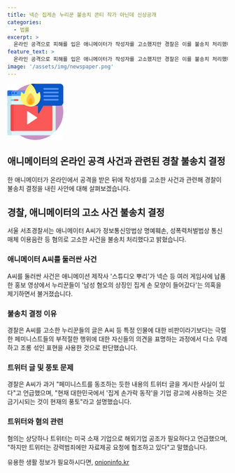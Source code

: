 ```yaml
---
title: 넥슨 집게손 누리꾼 불송치 콘티 작가 아닌데 신상공개
categories:
  - 법률
excerpt: >
  온라인 공격으로 피해를 입은 애니메이터가 작성자를 고소했지만 경찰은 이를 불송치 처리했다. 애니메이터는 넥슨 게임 홍보 영상의 집게손 의혹과 관련되어 온라인에서 허위로 공격받았다. 여러 판단과 함께, 집게 손 모양이 사용되는 것이 금기시되는 풍토로 인한 이해관계도 언급되었다. 또한, 트위터를 통한 혐의에 대한 해외기업 공조의 어려움과 수사 실익 부재가 밝혀졌다.
feature_text: >
  온라인 공격으로 피해를 입은 애니메이터가 작성자를 고소했지만 경찰은 이를 불송치 처리했다. 애니메이터는 넥슨 게임 홍보 영상의 집게손 의혹과 관련되어 온라인에서 허위로 공격받았다. 여러 판단과 함께, 집게 손 모양이 사용되는 것이 금기시되는 풍토로 인한 이해관계도 언급되었다. 또한, 트위터를 통한 혐의에 대한 해외기업 공조의 어려움과 수사 실익 부재가 밝혀졌다.
image: '/assets/img/newspaper.png'
---
```


<p><img src="/assets/img/news.png" alt="rentncar 속보" /></p>

<h2>애니메이터의 온라인 공격 사건과 관련된 경찰 불송치 결정</h2>

<p data-ke-size="size16">한 애니메이터가 온라인에서 공격을 받은 뒤에 작성자를 고소한 사건과 관련해 경찰이 불송치 결정을 내린 사안에 대해 살펴보겠습니다.</p>

<h2>경찰, 애니메이터의 고소 사건 불송치 결정</h2>

<p data-ke-size="size16">서울 서초경찰서는 애니메이터 A씨가 정보통신망법상 명예훼손, 성폭력처벌법상 통신매체 이용음란 등 혐의로 고소한 사건을 불송치 처리했다고 밝혔습니다.</p>

<h3>애니메이터 A씨를 둘러싼 사건</h3>

<p data-ke-size="size16">A씨를 둘러싼 사건은 애니메이션 제작사 '스튜디오 뿌리'가 넥슨 등 여러 게임사에 납품한 홍보 영상에서 누리꾼들이 '남성 혐오의 상징인 집게 손 모양이 들어갔다'는 의혹을 제기하면서 불거졌습니다.</p>

<h3>불송치 결정 이유</h3>

<p data-ke-size="size16">경찰은 A씨를 고소한 누리꾼들의 글은 A씨 등 특정 인물에 대한 비판이라기보다는 극렬한 페미니스트들의 부적절한 행위에 대한 자신들의 의견을 표명하는 과정에서 다소 무례하고 조롱 섞인 표현을 사용한 것으로 판단했습니다.</p>

<h3>트위터 글 및 풍토 문제</h3>

<p data-ke-size="size16">경찰은 A씨가 과거 "페미니스트를 동조하는 듯한 내용의 트위터 글을 게시한 사실이 있다"고 언급했으며, "현재 대한민국에서 '집게 손가락 동작'을 기업 광고에 사용하는 것은 금기시되는 것이 현재의 풍토"라고 설명했습니다.</p>

<h3>트위터와 혐의 관련</h3>

<p data-ke-size="size16">혐의는 상당하나 트위터는 미국 소재 기업으로 해외기업 공조가 필요하다고 언급했으며, "하지만 트위터는 강력범죄에만 자료제공 요청에 협조하고 있다"고 말했습니다.</p>
유용한 생활 정보가 필요하시다면, <a href="https://onioninfo.kr" rel="dofollow">onioninfo.kr</a>


